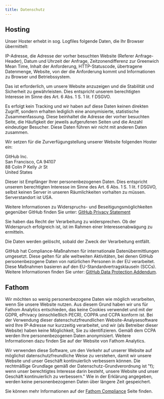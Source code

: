 ```yaml
---
title: Datenschutz
---
```


## Hosting

Unser Hoster erhebt in sog. Logfiles folgende Daten, die Ihr Browser übermittelt:

IP-Adresse, die Adresse der vorher besuchten Website (Referer Anfrage-Header), Datum und Uhrzeit der Anfrage, Zeitzonendifferenz zur Greenwich Mean Time, Inhalt der Anforderung, HTTP-Statuscode, übertragene Datenmenge, Website, von der die Anforderung kommt und Informationen zu Browser und Betriebssystem.

Das ist erforderlich, um unsere Website anzuzeigen und die Stabilität und Sicherheit zu gewährleisten. Dies entspricht unserem berechtigten Interesse im Sinne des Art. 6 Abs. 1 S. 1 lit. f DSGVO.

Es erfolgt kein Tracking und wir haben auf diese Daten keinen direkten Zugriff, sondern erhalten lediglich eine anonymisierte, statistische Zusammenfassung. Diese beinhaltet die Adresse der vorher besuchten Seite, die Häufigkeit der jeweils aufgerufenen Seiten und die Anzahl eindeutiger Besucher. Diese Daten führen wir nicht mit anderen Daten zusammen.

Wir setzen für die Zurverfügungstellung unserer Website folgenden Hoster ein:

GitHub Inc.\
San Francisco, CA 94107\
88 Colin P Kelly Jr St\
United States

Dieser ist Empfänger Ihrer personenbezogenen Daten. Dies entspricht unserem berechtigten Interesse im Sinne des Art. 6 Abs. 1 S. 1 lit. f DSGVO, selbst keinen Server in unseren Räumlichkeiten vorhalten zu müssen. Serverstandort ist USA.

Weitere Informationen zu Widerspruchs- und Beseitigungsmöglichkeiten gegenüber GitHub finden Sie unter: [GitHub Privacy Statement](https://docs.github.com/en/free-pro-team@latest/github/site-policy/github-privacy-statement#github-pages)

Sie haben das Recht der Verarbeitung zu widersprechen. Ob der Widerspruch erfolgreich ist, ist im Rahmen einer Interessenabwägung zu ermitteln.

Die Daten werden gelöscht, sobald der Zweck der Verarbeitung entfällt.

GitHub hat Compliance-Maßnahmen für internationale Datenübermittlungen umgesetzt. Diese gelten für alle weltweiten Aktivitäten, bei denen GitHub personenbezogene Daten von natürlichen Personen in der EU verarbeitet. Diese Maßnahmen basieren auf den EU-Standardvertragsklauseln (SCCs). Weitere Informationen finden Sie unter: [GitHub Data Protection Addendum](https://docs.github.com/en/free-pro-team@latest/github/site-policy/github-data-protection-addendum#attachment-1–the-standard-contractual-clauses-processors).

## Fathom

Wir möchten so wenig personenbezogene Daten wie möglich verarbeiten, wenn Sie unsere Website nutzen. Aus diesem Grund haben wir uns für Fathom Analytics entschieden, das keine Cookies verwendet und mit der GDPR, ePrivacy (einschließlich PECR), COPPA und CCPA konform ist. Bei der Verwendung dieser datenschutzfreundlichen Website-Analysesoftware wird Ihre IP-Adresse nur kurzzeitig verarbeitet, und wir (als Betreiber dieser Website) haben keine Möglichkeit, Sie zu identifizieren. Gemäß dem CCPA werden Ihre personenbezogenen Daten anonymisiert. Weitere Informationen dazu finden Sie auf der Website von Fathom Analytics.

Wir verwenden diese Software, um den Verkehr auf unserer Website auf möglichst datenschutzfreundliche Weise zu verstehen, damit wir unsere Website und unser Geschäft kontinuierlich verbessern können. Die rechtmäßige Grundlage gemäß der Datenschutz-Grundverordnung ist "f); wenn unser berechtigtes Interesse darin besteht, unsere Website und unser Geschäft kontinuierlich zu verbessern." Wie in der Erklärung angegeben, werden keine personenbezogenen Daten über längere Zeit gespeichert.

Sie können mehr Informationen auf der [Fathom Compliance](https://usefathom.com/compliance) Seite finden.
